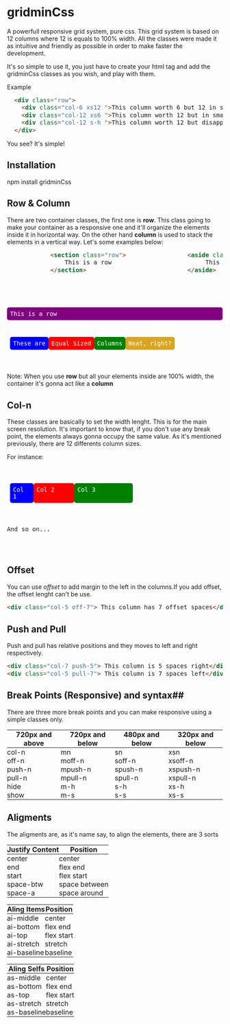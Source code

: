 # gridminCss
A powerfull responsive grid system, pure css. This grid system is based on 12 columns where 12 is equals to 100% width. All the classes were made it as intuitive and friendly as possible in order to make faster the development.

It's so simple to use it, you just have to create your html tag and add the gridminCss classes as you wish, and play with them.

Example
```html
  <div class="row">
    <div class="col-6 xs12 ">This column worth 6 but 12 in small resolutions</div>
    <div class="col-12 xs6 ">This column worth 12 but in small resolution worth 6</div>
    <div class="col-12 s-h ">This column worth 12 but disappear in mobile resolution</div>
  </div>
```
You see? It's simple!

## Installation ##

npm install gridminCss

## Row & Column ##
There are two container classes, the first one is **row**. This class going to make your container as a responsive one and it'll organize the elements inside it in horizontal way. On the other hand **column** is used to stack the elements in a vertical way. Let's some examples below:
```html
            <section class="row">                 <aside class="column">
                This is a row                          This is a column
            </section>                            </aside>
```

<pre>
  <code>
  <style style="display:none">
    @charset "UTF-8";img,legend{border:0}legend,td,th{padding:0}[class*=pull-],[class*=mpush-],[class*=mpull-],[class*=spush-],[class*=spull-],[class*=xspush-],[class*=xspull-],[class*=push-],sub,sup{position:relative}.center{justify-content:center}.end{justify-content:flex-end}.start{justify-content:flex-start}.space-btw{justify-content:space-between}.space-a{justify-content:space-around}.ai-top{align-items:flex-start}.ai-bottom{align-items:flex-end}.ai-stretch{align-items:stretch}.ai-baseline{align-items:baseline}.ai-middle{align-items:center}.as-top{align-self:flex-start}.as-bottom{align-self:flex-end}.as-stretch{align-self:stretch}.as-baseline{align-self:baseline}.as-middle{align-self:middle}html{font-family:sans-serif;-ms-text-size-adjust:100%;-webkit-text-size-adjust:100%}body{margin:0}article,aside,details,figcaption,figure,footer,header,hgroup,main,menu,nav,section,summary{display:block}audio,canvas,progress,video{display:inline-block;vertical-align:baseline}audio:not([controls]){display:none;height:0}[hidden],template{display:none}a{background:0 0}a:active,a:hover{outline:0}abbr[title]{border-bottom:1px dotted}b,optgroup,strong{font-weight:700}dfn{font-style:italic}h1{font-size:2em;margin:.67em 0}mark{background:#ff0;color:#000}small{font-size:80%}sub,sup{font-size:75%;line-height:0;vertical-align:baseline}sup{top:-.5em}sub{bottom:-.25em}svg:not(root){overflow:hidden}figure{margin:1em 40px}hr{box-sizing:content-box;height:0}pre,textarea{overflow:auto}code,kbd,pre,samp{font-family:monospace,monospace;font-size:1em}button,input,optgroup,select,textarea{color:inherit;font:inherit;margin:0}button{overflow:visible}button,select{text-transform:none}button,html input[type=button],input[type=reset],input[type=submit]{-webkit-appearance:button;cursor:pointer}button[disabled],html input[disabled]{cursor:default}button::-moz-focus-inner,input::-moz-focus-inner{border:0;padding:0}input{line-height:normal}input[type=checkbox],input[type=radio]{box-sizing:border-box;padding:0}input[type=number]::-webkit-inner-spin-button,input[type=number]::-webkit-outer-spin-button{height:auto}input[type=search]{-webkit-appearance:textfield;box-sizing:content-box}.column,.row{box-sizing:border-box;display:flex}input[type=search]::-webkit-search-cancel-button,input[type=search]::-webkit-search-decoration{-webkit-appearance:none}fieldset{border:1px solid silver;margin:0 2px;padding:.35em .625em .75em}table{border-collapse:collapse;border-spacing:0}.reverse.row{flex-direction:row-reverse}.reverse.column{flex-direction:column-reverse}.column{flex-flow:column wrap;flex:0 1 auto}.row{flex-flow:row wrap;flex:0 1 auto}.hide{display:none}.show{display:block}[class*=col-].col-1{flex-basis:8.333333333333334%}[class*=col-].col-2{flex-basis:16.666666666666668%}[class*=col-].col-3{flex-basis:25%}[class*=col-].col-4{flex-basis:33.333333333333336%}[class*=col-].col-5{flex-basis:41.666666666666664%}[class*=col-].col-6{flex-basis:50%}[class*=col-].col-7{flex-basis:58.333333333333336%}[class*=col-].col-8{flex-basis:66.66666666666667%}[class*=col-].col-9{flex-basis:75%}[class*=col-].col-10{flex-basis:83.33333333333333%}[class*=col-].col-11{flex-basis:91.66666666666667%}[class*=col-].col-12{flex-basis:100%}[class*=pull-].pull-1,[class*=mpush-].pull-1,[class*=mpull-].pull-1,[class*=spush-].pull-1,[class*=spull-].pull-1,[class*=xspush-].pull-1,[class*=xspull-].pull-1,[class*=push-].pull-1{right:8.333333333333334%}[class*=pull-].push-1,[class*=mpush-].push-1,[class*=mpull-].push-1,[class*=spush-].push-1,[class*=spull-].push-1,[class*=xspush-].push-1,[class*=xspull-].push-1,[class*=push-].push-1{left:8.333333333333334%}[class*=pull-].pull-2,[class*=mpush-].pull-2,[class*=mpull-].pull-2,[class*=spush-].pull-2,[class*=spull-].pull-2,[class*=xspush-].pull-2,[class*=xspull-].pull-2,[class*=push-].pull-2{right:16.666666666666668%}[class*=pull-].push-2,[class*=mpush-].push-2,[class*=mpull-].push-2,[class*=spush-].push-2,[class*=spull-].push-2,[class*=xspush-].push-2,[class*=xspull-].push-2,[class*=push-].push-2{left:16.666666666666668%}[class*=pull-].pull-3,[class*=mpush-].pull-3,[class*=mpull-].pull-3,[class*=spush-].pull-3,[class*=spull-].pull-3,[class*=xspush-].pull-3,[class*=xspull-].pull-3,[class*=push-].pull-3{right:25%}[class*=pull-].push-3,[class*=mpush-].push-3,[class*=mpull-].push-3,[class*=spush-].push-3,[class*=spull-].push-3,[class*=xspush-].push-3,[class*=xspull-].push-3,[class*=push-].push-3{left:25%}[class*=pull-].pull-4,[class*=mpush-].pull-4,[class*=mpull-].pull-4,[class*=spush-].pull-4,[class*=spull-].pull-4,[class*=xspush-].pull-4,[class*=xspull-].pull-4,[class*=push-].pull-4{right:33.333333333333336%}[class*=pull-].push-4,[class*=mpush-].push-4,[class*=mpull-].push-4,[class*=spush-].push-4,[class*=spull-].push-4,[class*=xspush-].push-4,[class*=xspull-].push-4,[class*=push-].push-4{left:33.333333333333336%}[class*=pull-].pull-5,[class*=mpush-].pull-5,[class*=mpull-].pull-5,[class*=spush-].pull-5,[class*=spull-].pull-5,[class*=xspush-].pull-5,[class*=xspull-].pull-5,[class*=push-].pull-5{right:41.666666666666664%}[class*=pull-].push-5,[class*=mpush-].push-5,[class*=mpull-].push-5,[class*=spush-].push-5,[class*=spull-].push-5,[class*=xspush-].push-5,[class*=xspull-].push-5,[class*=push-].push-5{left:41.666666666666664%}[class*=pull-].pull-6,[class*=mpush-].pull-6,[class*=mpull-].pull-6,[class*=spush-].pull-6,[class*=spull-].pull-6,[class*=xspush-].pull-6,[class*=xspull-].pull-6,[class*=push-].pull-6{right:50%}[class*=pull-].push-6,[class*=mpush-].push-6,[class*=mpull-].push-6,[class*=spush-].push-6,[class*=spull-].push-6,[class*=xspush-].push-6,[class*=xspull-].push-6,[class*=push-].push-6{left:50%}[class*=pull-].pull-7,[class*=mpush-].pull-7,[class*=mpull-].pull-7,[class*=spush-].pull-7,[class*=spull-].pull-7,[class*=xspush-].pull-7,[class*=xspull-].pull-7,[class*=push-].pull-7{right:58.333333333333336%}[class*=pull-].push-7,[class*=mpush-].push-7,[class*=mpull-].push-7,[class*=spush-].push-7,[class*=spull-].push-7,[class*=xspush-].push-7,[class*=xspull-].push-7,[class*=push-].push-7{left:58.333333333333336%}[class*=pull-].pull-8,[class*=mpush-].pull-8,[class*=mpull-].pull-8,[class*=spush-].pull-8,[class*=spull-].pull-8,[class*=xspush-].pull-8,[class*=xspull-].pull-8,[class*=push-].pull-8{right:66.66666666666667%}[class*=pull-].push-8,[class*=mpush-].push-8,[class*=mpull-].push-8,[class*=spush-].push-8,[class*=spull-].push-8,[class*=xspush-].push-8,[class*=xspull-].push-8,[class*=push-].push-8{left:66.66666666666667%}[class*=pull-].pull-9,[class*=mpush-].pull-9,[class*=mpull-].pull-9,[class*=spush-].pull-9,[class*=spull-].pull-9,[class*=xspush-].pull-9,[class*=xspull-].pull-9,[class*=push-].pull-9{right:75%}[class*=pull-].push-9,[class*=mpush-].push-9,[class*=mpull-].push-9,[class*=spush-].push-9,[class*=spull-].push-9,[class*=xspush-].push-9,[class*=xspull-].push-9,[class*=push-].push-9{left:75%}[class*=pull-].pull-10,[class*=mpush-].pull-10,[class*=mpull-].pull-10,[class*=spush-].pull-10,[class*=spull-].pull-10,[class*=xspush-].pull-10,[class*=xspull-].pull-10,[class*=push-].pull-10{right:83.33333333333333%}[class*=pull-].push-10,[class*=mpush-].push-10,[class*=mpull-].push-10,[class*=spush-].push-10,[class*=spull-].push-10,[class*=xspush-].push-10,[class*=xspull-].push-10,[class*=push-].push-10{left:83.33333333333333%}[class*=pull-].pull-11,[class*=mpush-].pull-11,[class*=mpull-].pull-11,[class*=spush-].pull-11,[class*=spull-].pull-11,[class*=xspush-].pull-11,[class*=xspull-].pull-11,[class*=push-].pull-11{right:91.66666666666667%}[class*=pull-].push-11,[class*=mpush-].push-11,[class*=mpull-].push-11,[class*=spush-].push-11,[class*=spull-].push-11,[class*=xspush-].push-11,[class*=xspull-].push-11,[class*=push-].push-11{left:91.66666666666667%}[class*=pull-].pull-12,[class*=mpush-].pull-12,[class*=mpull-].pull-12,[class*=spush-].pull-12,[class*=spull-].pull-12,[class*=xspush-].pull-12,[class*=xspull-].pull-12,[class*=push-].pull-12{right:100%}[class*=pull-].push-12,[class*=mpush-].push-12,[class*=mpull-].push-12,[class*=spush-].push-12,[class*=spull-].push-12,[class*=xspush-].push-12,[class*=xspull-].push-12,[class*=push-].push-12{left:100%}[class*=off-].off-1{margin-left:8.333333333333334%}[class*=off-].off-2{margin-left:16.666666666666668%}[class*=off-].off-3{margin-left:25%}[class*=off-].off-4{margin-left:33.333333333333336%}[class*=off-].off-5{margin-left:41.666666666666664%}[class*=off-].off-6{margin-left:50%}[class*=off-].off-7{margin-left:58.333333333333336%}[class*=off-].off-8{margin-left:66.66666666666667%}[class*=off-].off-9{margin-left:75%}[class*=off-].off-10{margin-left:83.33333333333333%}[class*=off-].off-11{margin-left:91.66666666666667%}[class*=off-].off-12{margin-left:100%}@media screen and (max-width:720px){[class*="m"].m1{flex-basis:8.333333333333334%}[class*="m"].mpull-1{right:8.333333333333334%}[class*="m"].mpush-1{left:8.333333333333334%}[class*="m"].moff-1{margin-left:8.333333333333334%}[class*="m"].m2{flex-basis:16.666666666666668%}[class*="m"].mpull-2{right:16.666666666666668%}[class*="m"].mpush-2{left:16.666666666666668%}[class*="m"].moff-2{margin-left:16.666666666666668%}[class*="m"].m3{flex-basis:25%}[class*="m"].mpull-3{right:25%}[class*="m"].mpush-3{left:25%}[class*="m"].moff-3{margin-left:25%}[class*="m"].m4{flex-basis:33.333333333333336%}[class*="m"].mpull-4{right:33.333333333333336%}[class*="m"].mpush-4{left:33.333333333333336%}[class*="m"].moff-4{margin-left:33.333333333333336%}[class*="m"].m5{flex-basis:41.666666666666664%}[class*="m"].mpull-5{right:41.666666666666664%}[class*="m"].mpush-5{left:41.666666666666664%}[class*="m"].moff-5{margin-left:41.666666666666664%}[class*="m"].m6{flex-basis:50%}[class*="m"].mpull-6{right:50%}[class*="m"].mpush-6{left:50%}[class*="m"].moff-6{margin-left:50%}[class*="m"].m7{flex-basis:58.333333333333336%}[class*="m"].mpull-7{right:58.333333333333336%}[class*="m"].mpush-7{left:58.333333333333336%}[class*="m"].moff-7{margin-left:58.333333333333336%}[class*="m"].m8{flex-basis:66.66666666666667%}[class*="m"].mpull-8{right:66.66666666666667%}[class*="m"].mpush-8{left:66.66666666666667%}[class*="m"].moff-8{margin-left:66.66666666666667%}[class*="m"].m9{flex-basis:75%}[class*="m"].mpull-9{right:75%}[class*="m"].mpush-9{left:75%}[class*="m"].moff-9{margin-left:75%}[class*="m"].m10{flex-basis:83.33333333333333%}[class*="m"].mpull-10{right:83.33333333333333%}[class*="m"].mpush-10{left:83.33333333333333%}[class*="m"].moff-10{margin-left:83.33333333333333%}[class*="m"].m11{flex-basis:91.66666666666667%}[class*="m"].mpull-11{right:91.66666666666667%}[class*="m"].mpush-11{left:91.66666666666667%}[class*="m"].moff-11{margin-left:91.66666666666667%}[class*="m"].m12{flex-basis:100%}[class*="m"].m-h{display:none!important}[class*="m"].m-s{display:block!important}[class*="m"].mpull-12{right:100%}[class*="m"].mpush-12{left:100%}[class*="m"].moff-12{margin-left:100%}}@media screen and (max-width:480px){[class*="s"].s1{flex-basis:8.333333333333334%}[class*="s"].spull-1{right:8.333333333333334%}[class*="s"].spush-1{left:8.333333333333334%}[class*="s"].soff-1{margin-left:8.333333333333334%}[class*="s"].s2{flex-basis:16.666666666666668%}[class*="s"].spull-2{right:16.666666666666668%}[class*="s"].spush-2{left:16.666666666666668%}[class*="s"].soff-2{margin-left:16.666666666666668%}[class*="s"].s3{flex-basis:25%}[class*="s"].spull-3{right:25%}[class*="s"].spush-3{left:25%}[class*="s"].soff-3{margin-left:25%}[class*="s"].s4{flex-basis:33.333333333333336%}[class*="s"].spull-4{right:33.333333333333336%}[class*="s"].spush-4{left:33.333333333333336%}[class*="s"].soff-4{margin-left:33.333333333333336%}[class*="s"].s5{flex-basis:41.666666666666664%}[class*="s"].spull-5{right:41.666666666666664%}[class*="s"].spush-5{left:41.666666666666664%}[class*="s"].soff-5{margin-left:41.666666666666664%}[class*="s"].s6{flex-basis:50%}[class*="s"].spull-6{right:50%}[class*="s"].spush-6{left:50%}[class*="s"].soff-6{margin-left:50%}[class*="s"].s7{flex-basis:58.333333333333336%}[class*="s"].spull-7{right:58.333333333333336%}[class*="s"].spush-7{left:58.333333333333336%}[class*="s"].soff-7{margin-left:58.333333333333336%}[class*="s"].s8{flex-basis:66.66666666666667%}[class*="s"].spull-8{right:66.66666666666667%}[class*="s"].spush-8{left:66.66666666666667%}[class*="s"].soff-8{margin-left:66.66666666666667%}[class*="s"].s9{flex-basis:75%}[class*="s"].spull-9{right:75%}[class*="s"].spush-9{left:75%}[class*="s"].soff-9{margin-left:75%}[class*="s"].s10{flex-basis:83.33333333333333%}[class*="s"].spull-10{right:83.33333333333333%}[class*="s"].spush-10{left:83.33333333333333%}[class*="s"].soff-10{margin-left:83.33333333333333%}[class*="s"].s11{flex-basis:91.66666666666667%}[class*="s"].spull-11{right:91.66666666666667%}[class*="s"].spush-11{left:91.66666666666667%}[class*="s"].soff-11{margin-left:91.66666666666667%}[class*="s"].s12{flex-basis:100%}[class*="s"].s-h{display:none!important}[class*="s"].s-s{display:block!important}[class*="s"].spull-12{right:100%}[class*="s"].spush-12{left:100%}[class*="s"].soff-12{margin-left:100%}}@media screen and (max-width:320px){[class*=xs].xs1{flex-basis:8.333333333333334%}[class*=xs].xspull-1{right:8.333333333333334%}[class*=xs].xspush-1{left:8.333333333333334%}[class*=xs].xsoff-1{margin-left:8.333333333333334%}[class*=xs].xs2{flex-basis:16.666666666666668%}[class*=xs].xspull-2{right:16.666666666666668%}[class*=xs].xspush-2{left:16.666666666666668%}[class*=xs].xsoff-2{margin-left:16.666666666666668%}[class*=xs].xs3{flex-basis:25%}[class*=xs].xspull-3{right:25%}[class*=xs].xspush-3{left:25%}[class*=xs].xsoff-3{margin-left:25%}[class*=xs].xs4{flex-basis:33.333333333333336%}[class*=xs].xspull-4{right:33.333333333333336%}[class*=xs].xspush-4{left:33.333333333333336%}[class*=xs].xsoff-4{margin-left:33.333333333333336%}[class*=xs].xs5{flex-basis:41.666666666666664%}[class*=xs].xspull-5{right:41.666666666666664%}[class*=xs].xspush-5{left:41.666666666666664%}[class*=xs].xsoff-5{margin-left:41.666666666666664%}[class*=xs].xs6{flex-basis:50%}[class*=xs].xspull-6{right:50%}[class*=xs].xspush-6{left:50%}[class*=xs].xsoff-6{margin-left:50%}[class*=xs].xs7{flex-basis:58.333333333333336%}[class*=xs].xspull-7{right:58.333333333333336%}[class*=xs].xspush-7{left:58.333333333333336%}[class*=xs].xsoff-7{margin-left:58.333333333333336%}[class*=xs].xs8{flex-basis:66.66666666666667%}[class*=xs].xspull-8{right:66.66666666666667%}[class*=xs].xspush-8{left:66.66666666666667%}[class*=xs].xsoff-8{margin-left:66.66666666666667%}[class*=xs].xs9{flex-basis:75%}[class*=xs].xspull-9{right:75%}[class*=xs].xspush-9{left:75%}[class*=xs].xsoff-9{margin-left:75%}[class*=xs].xs10{flex-basis:83.33333333333333%}[class*=xs].xspull-10{right:83.33333333333333%}[class*=xs].xspush-10{left:83.33333333333333%}[class*=xs].xsoff-10{margin-left:83.33333333333333%}[class*=xs].xs11{flex-basis:91.66666666666667%}[class*=xs].xspull-11{right:91.66666666666667%}[class*=xs].xspush-11{left:91.66666666666667%}[class*=xs].xsoff-11{margin-left:91.66666666666667%}[class*=xs].xs12{flex-basis:100%}[class*=xs].xs-h{display:none!important}[class*=xs].xs-s{display:block!important}[class*=xs].xspull-12{right:100%}[class*=xs].xspush-12{left:100%}[class*=xs].xsoff-12{margin-left:100%}}
    .row,.column{
        padding:0.5em; border:1px solid while; color:white; border-radius:5px;
    }
    aside[class^="col-"] {padding:0.5em; border:1px solid while; color:white; border-radius:5px; }
    table,thead,tbody,tr{width:100%}
  </style>
   <section  class="row" style="background:purple">This is a row</section>    
   <aside  class="row">
        <aside class="column" style="background:blue">These are</aside>
        <aside class="column" style="background:red">Equal Sized</aside>
        <aside class="column" style="background:green">Columns</aside>
        <aside class="column" style="background:goldenrod">Neat, right?</aside>
    </aside>
  </code>
</pre>


Note: When you use **row** but all your elements inside are 100% width, the container it's gonna act like a **column**

## Col-n ##
These classes are basically to set the width lenght. This is for the main screen resolution. It's important to know that, if you don't use any break point, the elements always gonna occupy the same value. As it's mentioned previously, there are 12 differents column sizes.

For instance:
<pre>
  <code>
      <aside class="row">
        <aside class="col-1" style="background:blue">Col 1</aside>
        <aside class="col-2" style="background:red">Col 2</aside>
        <aside class="col-3" style="background:green">Col 3</aside>
      </aside>
      <p>And so on... </p>
  </code>
</pre>

## Offset
You can use *offset* to add margin to the left in the columns.If you add offset, the offset lenght can't be use.
```html
<div class="col-5 off-7"> This column has 7 offset spaces</div>
```

## Push and Pull
Push and pull has relative positions and they moves to left and right respectively.
```html
<div class="col-7 push-5"> This column is 5 spaces right</div>
<div class="col-5 pull-7"> This column is 7 spaces left</div>
```


## Break Points (Responsive) and syntax##
There are three more break points and you can make responsive using a simple classes only.

**720px and above** |**720px and below** |**480px and below**|**320px and below**|
--------------------|--------------------|-------------------|-------------------|
      col-n         |         mn         |sn                 |xsn                |
      off-n         |        moff-n      |soff-n             |xsoff-n            |
      push-n        |       mpush-n      |spush-n            |xspush-n           |
      pull-n        |       mpull-n      |spull-n            |xspull-n           |
      hide          |         m-h        |s-h                |xs-h               |
      show          |         m-s        |s-s                |xs-s               |



## Aligments ##

The aligments are, as it's name say, to align the elements, there are 3 sorts

Justify Content        |Position     |
-----------------------|-------------|
center                 | center      |
end                    | flex end    |
start                  | flex start  |
space-btw              |space between|
space-a                |space around |

Aling Items |Position    |
------------|------------|
ai-middle   | center     |
ai-bottom   | flex end   |
ai-top      |flex start  |
ai-stretch  | stretch    |
ai-baseline | baseline   |

Aling Selfs |Position    |
------------|------------|
as-middle   | center     |
as-bottom   | flex end   |
as-top      |flex start  |
as-stretch  | stretch    |
as-baseline | baseline   |
